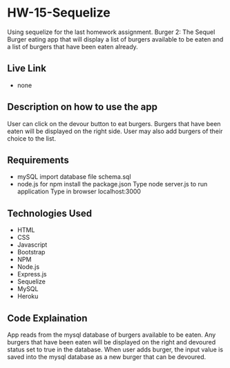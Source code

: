 # HW-15-Sequelize
Using sequelize for the last homework assignment. Burger 2: The Sequel
Burger eating app that will display a list of burgers available to be eaten and a list of burgers that have been eaten already. 

## Live Link
- none

## Description on how to use the app
User can click on the devour button to eat burgers. Burgers that have been eaten will be displayed on the right side.
User may also add burgers of their choice to the list.

## Requirements
- mySQL import database file schema.sql
- node.js for npm install the package.json
Type node server.js to run application
Type in browser localhost:3000

## Technologies Used
- HTML
- CSS
- Javascript
- Bootstrap
- NPM
- Node.js
- Express.js
- Sequelize
- MySQL
- Heroku

## Code Explaination
App reads from the mysql database of burgers available to be eaten. 
Any burgers that have been eaten will be displayed on the right and devoured status set to true in the database.
When user adds burger, the input value is saved into the mysql database as a new burger that can be devoured.